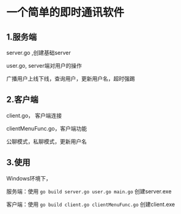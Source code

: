 # 一个简单的即时通讯软件

## 1.服务端

server.go ,创建基础server

user.go, server端对用户的操作

广播用户上线下线，查询用户，更新用户名，超时强踢



## 2.客户端

client.go， 客户端连接

clientMenuFunc.go，客户端功能

公聊模式，私聊模式，更新用户名



## 3.使用

Windows环境下，

服务端：使用 `go build server.go user.go main.go`  创建server.exe

客户端：使用  `go build client.go clientMenuFunc.go`  创建client.exe